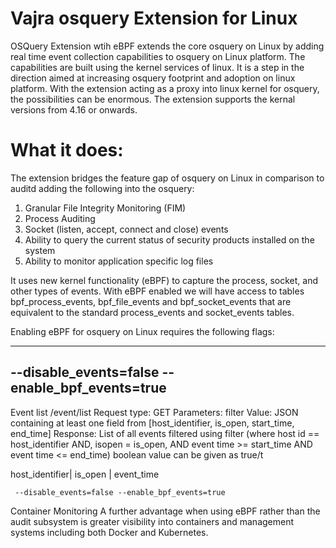 # Vajra osquery Extension for Linux 

OSQuery Extension wtih eBPF extends the core osquery on Linux by adding real time event collection capabilities to osquery on Linux platform. The capabilities are built using the kernel services of linux. It is a step in the direction aimed at increasing osquery footprint and adoption on linux platform. With the extension acting as a proxy into linux kernel for osquery, the possibilities can be enormous. The extension supports the kernal versions from 4.16 or onwards.

# What it does: 

The extension bridges the feature gap of osquery on Linux in comparison to auditd adding the following into the osquery: 
1. Granular File Integrity Monitoring (FIM) 
2. Process Auditing 
3. Socket (listen, accept, connect and close) events 
4. Ability to query the current status of security products installed on the system 
5. Ability to monitor application specific log files


It uses new kernel functionality (eBPF) to capture the process, socket, and other types of events.
With eBPF enabled we will have access to tables bpf_process_events, bpf_file_events and bpf_socket_events that are equivalent to the standard process_events and socket_events tables.

Enabling eBPF for osquery on Linux requires the following flags:

------------------------------------------------------
  --disable_events=false --enable_bpf_events=true
---

Event list 
/event/list
Request type: GET
Parameters: filter Value: JSON containing at least one field from [host_identifier, is_open, start_time, end_time]
Response: List of all events filtered using filter (where host id == host_identifier AND, isopen = is_open, AND event time >= start_time AND event time <= end_time)
boolean value can be given as true/t 

host_identifier| is_open | event_time

	 --disable_events=false --enable_bpf_events=true
Container Monitoring
A further advantage when using eBPF rather than the audit subsystem is greater visibility into containers and management systems including both Docker and Kubernetes.
